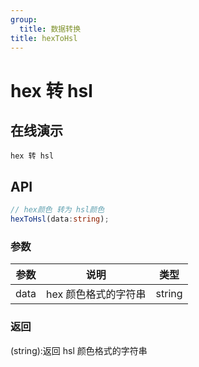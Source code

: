 ```yaml
---
group:
  title: 数据转换
title: hexToHsl
---
```


# hex 转 hsl

## 在线演示

<code src="./transform/hexToHsl">hex 转 hsl</code>

## API

```typescript
// hex颜色 转为 hsl颜色
hexToHsl(data:string);
```

### 参数

| 参数 | 说明                 | 类型   |
| ---- | -------------------- | ------ |
| data | hex 颜色格式的字符串 | string |

### 返回

(string):返回 hsl 颜色格式的字符串
